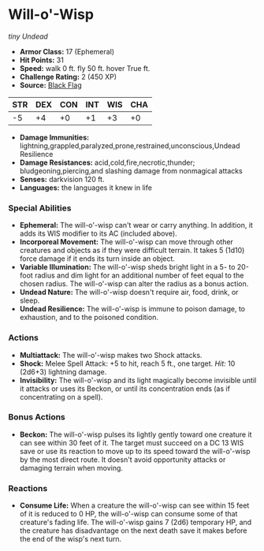 # Will-o'-Wisp

*tiny* *Undead*

- **Armor Class:** 17 (Ephemeral)
- **Hit Points:** 31 
- **Speed:** walk 0 ft. fly 50 ft. hover True ft.
- **Challenge Rating:** 2 (450 XP)
- **Source:** [Black Flag](https://koboldpress.com/kpstore/product/tovrpg-pg-mv/)

| STR | DEX | CON | INT | WIS | CHA |
| --- | --- | --- | --- | --- | --- |
| -5 | +4 | +0 | +1 | +3 | +0 |

- **Damage Immunities:** lightning,grappled,paralyzed,prone,restrained,unconscious,Undead Resilience
- **Damage Resistances:** acid,cold,fire,necrotic,thunder; bludgeoning,piercing,and slashing damage from nonmagical attacks
- **Senses:** darkvision 120 ft.
- **Languages:** the languages it knew in life

### Special Abilities

- **Ephemeral:** The will-o'-wisp can't wear or carry anything. In addition, it adds its WIS modifier to its AC (included above).
- **Incorporeal Movement:** The will-o'-wisp can move through other creatures and objects as if they were difficult terrain. It takes 5 (1d10) force damage if it ends its turn inside an object.
- **Variable Illumination:** The will-o'-wisp sheds bright light in a 5- to 20-foot radius and dim light for an additional number of feet equal to the chosen radius. The will-o'-wisp can alter the radius as a bonus action.
- **Undead Nature:** The will-o'-wisp doesn't require air, food, drink, or sleep.
- **Undead Resilience:** The will-o'-wisp is immune to poison damage, to exhaustion, and to the poisoned condition.

### Actions

- **Multiattack:** The will-o'-wisp makes two Shock attacks.
- **Shock:** Melee Spell Attack: +5 to hit, reach 5 ft., one target. _Hit:_ 10 (2d6+3) lightning damage.
- **Invisibility:** The will-o'-wisp and its light magically become invisible until it attacks or uses its Beckon, or until its concentration ends (as if concentrating on a spell).

### Bonus Actions

- **Beckon:** The will-o'-wisp pulses its lightly gently toward one creature it can see within 30 feet of it. The target must succeed on a DC 13 WIS save or use its reaction to move up to its speed toward the will-o'-wisp by the most direct route. It doesn't avoid opportunity attacks or damaging terrain when moving.

### Reactions

- **Consume Life:** When a creature the will-o'-wisp can see within 15 feet of it is reduced to 0 HP, the will-o'-wisp can consume some of that creature's fading life. The will-o'-wisp gains 7 (2d6) temporary HP, and the creature has disadvantage on the next death save it makes before the end of the wisp's next turn.
